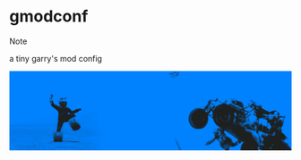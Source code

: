 # gmodconf
> [!NOTE]
> a tiny garry's mod config

![gmodimage](https://github.com/connectedwizzard/gmodconf/blob/testing/.files/gmod-2.jpg)